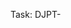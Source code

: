 Task: DJPT-

<!--
Description should contain link to task in Jira, short description of the implemented feature. Please ensure that actions passed.
-->

